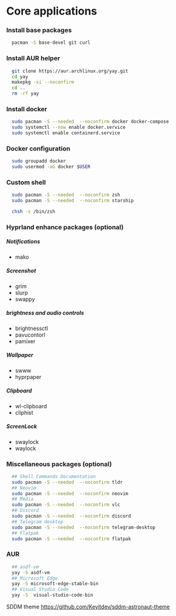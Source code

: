 # Core applications

### Install base packages
```sh
  pacman -S base-devel git curl
```

### Install AUR helper
```sh
  git clone https://aur.archlinux.org/yay.git
  cd yay
  makepkg -si --noconfirm
  cd ..
  rm -rf yay
```

### Install docker
```sh
  sudo pacman -S --needed  --noconfirm docker docker-compose
  sudo systemctl --now enable docker.service
  sudo systemctl enable containerd.service
```

### Docker configuration
```sh
  sudo groupadd docker
  sudo usermod -aG docker $USER
```

### Custom shell
```sh
  sudo pacman -S --needed  --noconfirm zsh
  sudo pacman -S --needed  --noconfirm starship

  chsh -s /bin/zsh
```

### Hyprland enhance packages (optional)
  ##### Notifications
  * mako
  ##### Screenshot
  * grim
  * slurp
  * swappy
  ##### brightness and audio controls
  * brightnessctl
  * pavucontorl
  * pamixer
  ##### Wallpaper
  * swww
  * hyprpaper
  ##### Clipboard
  * wl-clipboard
  * cliphist
  ##### ScreenLock
  * swaylock
  * waylock

### Miscellaneous packages (optional)
```sh
  ## Shell Commands Documentation
  sudo pacman -S --needed  --noconfirm tldr
  ## Neovim
  sudo pacman -S --needed  --noconfirm neovim
  ## Media
  sudo pacman -S --needed  --noconfirm vlc
  ## Discord
  sudo pacman -S --needed  --noconfirm discord
  ## Telegram desktop 
  sudo pacman -S --needed  --noconfirm telegram-desktop
  ## Flatpak
  sudo pacman -S --needed  --noconfirm flatpak
```

### AUR
```sh
  ## asdf-vm
  yay -S asdf-vm
  ## Microsoft Edge
  yay -S microsoft-edge-stable-bin
  ## Visual Studio Code
  yay -S  visual-studio-code-bin
```

SDDM theme
https://github.com/Keyitdev/sddm-astronaut-theme

